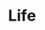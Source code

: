 ---
title: Life
description: Casual thoughts and daily musings
image: banner.jpg

# Badge style
style:
  background: "#e76f51"
  color: "#fff"
---